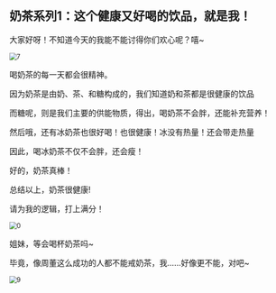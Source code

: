 ## 奶茶系列1：这个健康又好喝的饮品，就是我！

大家好呀！不知道今天的我能不能讨得你们欢心呢？嘻~

<img src="C:\Users\86136\Desktop\7.jpg" alt="7" style="zoom:80%;" />

喝奶茶的每一天都会很精神。

因为奶茶是由奶、茶、和糖构成的，我们知道奶和茶都是很健康的饮品

而糖呢，则是我们主要的供能物质，得出，喝奶茶不会胖，还能补充营养！

然后哦，还有冰奶茶也很好喝！也很健康！冰没有热量！还会带走热量

因此，喝冰奶茶不仅不会胖，还会瘦！

好的，奶茶真棒！

总结以上，奶茶很健康!

请为我的逻辑，打上满分！

<img src="C:\Users\86136\Desktop\0.jpg" alt="0" style="zoom: 80%;" />

姐妹，等会喝杯奶茶吗~

毕竟，像周董这么成功的人都不能戒奶茶，我......好像更不能，对吧~

<img src="C:\Users\86136\Desktop\9.jpg" alt="9" style="zoom:80%;" />









